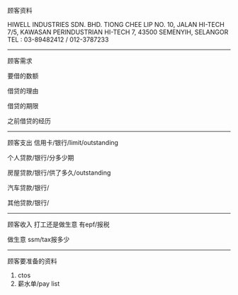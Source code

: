 顾客资料

HIWELL INDUSTRIES SDN. BHD. TIONG CHEE LIP NO. 10, JALAN HI-TECH 7/5, KAWASAN PERINDUSTRIAN HI-TECH 7, 43500 SEMENYIH, SELANGOR TEL : 03-89482412 / 012-3787233

-----------------
顾客需求


要借的数额

借贷的理由

借贷的期限

之前借贷的经历


--------------
顾客支出
信用卡/银行/limit/outstanding


个人贷款/银行/分多少期

房屋贷款/银行/供了多久/outstanding

汽车贷款/银行/


其他贷款/银行/

-----------
顾客收入
打工还是做生意
有epf/报税

做生意 ssm/tax报多少

-------
顾客要准备的资料
1. ctos
2. 薪水单/pay list




